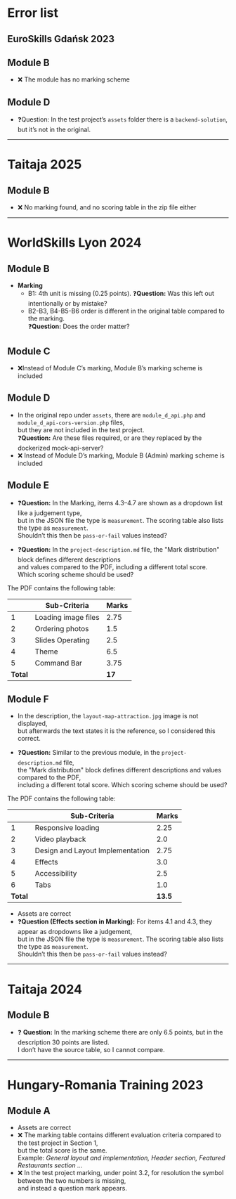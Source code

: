 # Error list

## EuroSkills Gdańsk 2023

## Module B

- ❌ The module has no marking scheme

## Module D

- ❓Question: In the test project’s `assets` folder there is a `backend-solution`, but it’s not in the original.

---

# Taitaja 2025

## Module B

- ❌ No marking found, and no scoring table in the zip file either

---

# WorldSkills Lyon 2024

## Module B

- **Marking**
  - B1: 4th unit is missing (0.25 points). ❓**Question:** Was this left out intentionally or by mistake?
  - B2-B3, B4-B5-B6 order is different in the original table compared to the marking.  
    ❓**Question:** Does the order matter?

## Module C

- ❌Instead of Module C’s marking, Module B’s marking scheme is included

## Module D

- In the original repo under `assets`, there are `module_d_api.php` and `module_d_api-cors-version.php` files,  
  but they are not included in the test project.  
  ❓**Question:** Are these files required, or are they replaced by the dockerized mock-api-server?
- ❌ Instead of Module D’s marking, Module B (Admin) marking scheme is included

## Module E

- ❓**Question:** In the Marking, items 4.3–4.7 are shown as a dropdown list like a judgement type,  
  but in the JSON file the type is `measurement`. The scoring table also lists the type as `measurement`.  
  Shouldn’t this then be `pass-or-fail` values instead?

- ❓**Question:** In the `project-description.md` file, the "Mark distribution" block defines different descriptions  
  and values compared to the PDF, including a different total score.  
  Which scoring scheme should be used?

The PDF contains the following table:

|           | Sub-Criteria        | Marks  |
| --------- | ------------------- | ------ |
| 1         | Loading image files | 2.75   |
| 2         | Ordering photos     | 1.5    |
| 3         | Slides Operating    | 2.5    |
| 4         | Theme               | 6.5    |
| 5         | Command Bar         | 3.75   |
| **Total** |                     | **17** |

## Module F

- In the description, the `layout-map-attraction.jpg` image is not displayed,  
  but afterwards the text states it is the reference, so I considered this correct.

- ❓**Question:** Similar to the previous module, in the `project-description.md` file,  
  the "Mark distribution" block defines different descriptions and values compared to the PDF,  
  including a different total score. Which scoring scheme should be used?

The PDF contains the following table:

|           | Sub-Criteria                     | Marks    |
| --------- | -------------------------------- | -------- |
| 1         | Responsive loading               | 2.25     |
| 2         | Video playback                   | 2.0      |
| 3         | Design and Layout Implementation | 2.75     |
| 4         | Effects                          | 3.0      |
| 5         | Accessibility                    | 2.5      |
| 6         | Tabs                             | 1.0      |
| **Total** |                                  | **13.5** |

- Assets are correct
- ❓**Question (Effects section in Marking):** For items 4.1 and 4.3, they appear as dropdowns like a judgement,  
  but in the JSON file the type is `measurement`. The scoring table also lists the type as `measurement`.  
  Shouldn’t this then be `pass-or-fail` values instead?

---

# Taitaja 2024

## Module B

- ❓ **Question:** In the marking scheme there are only 6.5 points, but in the description 30 points are listed.  
  I don’t have the source table, so I cannot compare.

---

# Hungary-Romania Training 2023

## Module A

- Assets are correct
- ❌ The marking table contains different evaluation criteria compared to the test project in Section 1,  
  but the total score is the same.  
  Example: _General layout and implementation, Header section, Featured Restaurants section ..._
- ❌ In the test project marking, under point 3.2, for resolution the symbol between the two numbers is missing,  
  and instead a question mark appears.
